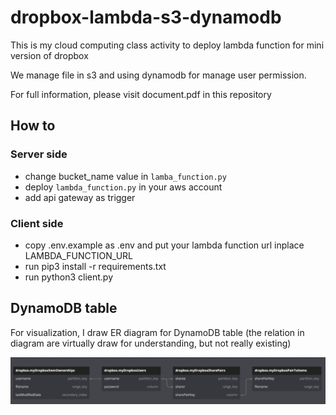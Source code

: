 # dropbox-lambda-s3-dynamodb

This is my cloud computing class activity to deploy lambda function for mini version of dropbox

We manage file in s3 and using dynamodb for manage user permission.

For full information, please visit document.pdf in this repository

## How to

### Server side

- change bucket_name value in `lamba_function.py`
- deploy `lambda_function.py` in your aws account
- add api gateway as trigger

### Client side

- copy .env.example as .env and put your lambda function url inplace LAMBDA_FUNCTION_URL
- run pip3 install -r requirements.txt
- run python3 client.py

## DynamoDB table

For visualization, I draw ER diagram for DynamoDB table (the relation in diagram are virtually draw for understanding, but not really existing)

<img width="884" alt="ER diagram" src="images/ER.png">

